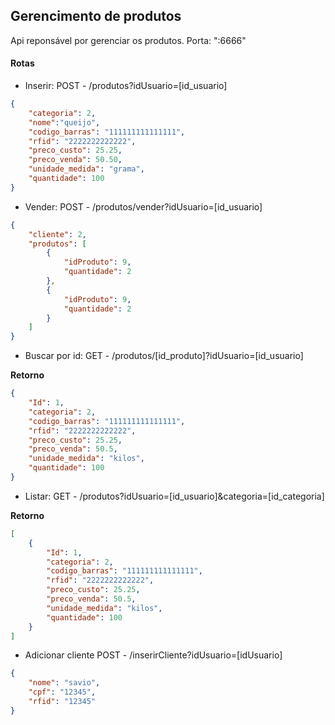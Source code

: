 ## Gerencimento de produtos

Api reponsável por gerenciar os produtos.
Porta: ":6666"

#### Rotas
- Inserir:
POST - /produtos?idUsuario=[id_usuario]

```json
{
	"categoria": 2,
	"nome":"queijo",
	"codigo_barras": "111111111111111",
	"rfid": "2222222222222",
	"preco_custo": 25.25,
	"preco_venda": 50.50,
	"unidade_medida": "grama",
	"quantidade": 100
}
```

- Vender:
POST - /produtos/vender?idUsuario=[id_usuario]

```json
{
	"cliente": 2,
	"produtos": [
		{
			"idProduto": 9,
			"quantidade": 2
		},
		{
			"idProduto": 9,
			"quantidade": 2
		}
	]
}	
```

- Buscar por id:
GET - /produtos/[id_produto]?idUsuario=[id_usuario]

**Retorno**
```json
{
	"Id": 1,
	"categoria": 2,
	"codigo_barras": "111111111111111",
	"rfid": "2222222222222",
	"preco_custo": 25.25,
	"preco_venda": 50.5,
	"unidade_medida": "kilos",
	"quantidade": 100
}
```

- Listar: 
GET - /produtos?idUsuario=[id_usuario]&categoria=[id_categoria]

**Retorno**
```json
[
	{
		"Id": 1,
		"categoria": 2,
		"codigo_barras": "111111111111111",
		"rfid": "2222222222222",
		"preco_custo": 25.25,
		"preco_venda": 50.5,
		"unidade_medida": "kilos",
		"quantidade": 100
	}
]
```

- Adicionar cliente
POST - /inserirCliente?idUsuario=[idUsuario]

```json
{
	"nome": "savio",
	"cpf": "12345",
	"rfid": "12345"
}

```